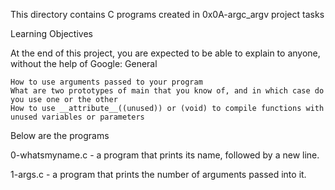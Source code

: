 This directory contains C programs created in 0x0A-argc_argv project tasks

Learning Objectives

At the end of this project, you are expected to be able to explain to anyone, without the help of Google:
General

    How to use arguments passed to your program
    What are two prototypes of main that you know of, and in which case do you use one or the other
    How to use __attribute__((unused)) or (void) to compile functions with unused variables or parameters

Below are the programs

0-whatsmyname.c - a program that prints its name, followed by a new line.

1-args.c - a program that prints the number of arguments passed into it.
